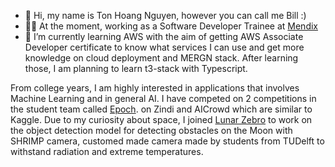 - 👋 Hi, my name is Ton Hoang Nguyen, however you can call me Bill :)
- 🧑‍💻 At the moment, working as a Software Developer Trainee at [Mendix](https://www.teamepoch.net)
- 🌱 I’m currently learning AWS with the aim of getting AWS Associate Developer certificate to know what services I can use and get more knowledge on cloud deployment and MERGN stack. After learning those, I am planning to learn t3-stack with Typescript.
 
From college years, I am highly interested in applications that involves Machine Learning and in general AI. I have competed on 2 competitions in the student team called [Epoch](https://www.teamepoch.net). on Zindi and AICrowd which are similar to Kaggle. Due to my curiosity about space, I joined [Lunar Zebro](https://zebro.space) to work on the object detection model for detecting obstacles on the Moon with SHRIMP camera, customed made camera made by students from TUDelft to withstand radiation and extreme temperatures.

<!---
HahaBill/HahaBill is a ✨ special ✨ repository because its `README.md` (this file) appears on your GitHub profile.
You can click the Preview link to take a look at your changes.
--->
